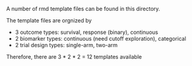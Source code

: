 

A number of rmd template files can be found in this directory.

The template files are orgnized by

- 3 outcome types: survival, response (binary), continuous
- 2 biomarker types: continuous (need cutoff exploration), categorical
- 2 trial design types: single-arm, two-arm

Therefore, there are 3 * 2 * 2 = 12 templates available
